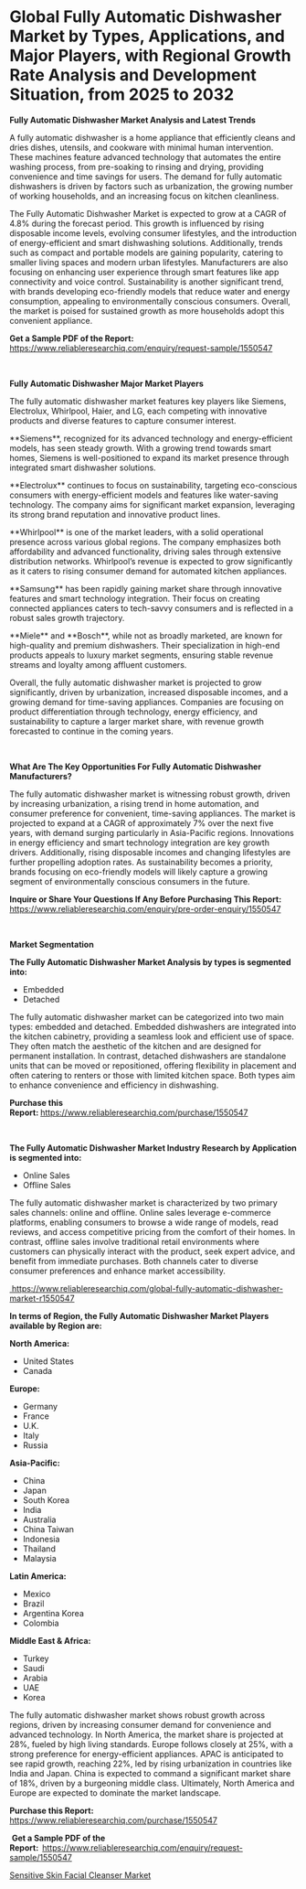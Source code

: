 <p><h1>Global Fully Automatic Dishwasher Market by Types, Applications, and Major Players, with Regional Growth Rate Analysis and Development Situation, from 2025 to 2032</h1></p><p><strong>Fully Automatic Dishwasher Market Analysis and Latest Trends</strong></p>
<p><p>A fully automatic dishwasher is a home appliance that efficiently cleans and dries dishes, utensils, and cookware with minimal human intervention. These machines feature advanced technology that automates the entire washing process, from pre-soaking to rinsing and drying, providing convenience and time savings for users. The demand for fully automatic dishwashers is driven by factors such as urbanization, the growing number of working households, and an increasing focus on kitchen cleanliness.</p><p>The Fully Automatic Dishwasher Market is expected to grow at a CAGR of 4.8% during the forecast period. This growth is influenced by rising disposable income levels, evolving consumer lifestyles, and the introduction of energy-efficient and smart dishwashing solutions. Additionally, trends such as compact and portable models are gaining popularity, catering to smaller living spaces and modern urban lifestyles. Manufacturers are also focusing on enhancing user experience through smart features like app connectivity and voice control. Sustainability is another significant trend, with brands developing eco-friendly models that reduce water and energy consumption, appealing to environmentally conscious consumers. Overall, the market is poised for sustained growth as more households adopt this convenient appliance.</p></p>
<p><strong>Get a Sample PDF of the Report:&nbsp;</strong> <a href="https://www.reliableresearchiq.com/enquiry/request-sample/1550547?utm_campaign=3066&utm_medium=2&utm_source=Github&utm_content=ia&utm_term=04042025&utm_id=fully-automatic-dishwasher">https://www.reliableresearchiq.com/enquiry/request-sample/1550547</a></p>
<p>&nbsp;</p>
<p><strong>Fully Automatic Dishwasher Major Market Players</strong></p>
<p><p>The fully automatic dishwasher market features key players like Siemens, Electrolux, Whirlpool, Haier, and LG, each competing with innovative products and diverse features to capture consumer interest.</p><p>**Siemens**, recognized for its advanced technology and energy-efficient models, has seen steady growth. With a growing trend towards smart homes, Siemens is well-positioned to expand its market presence through integrated smart dishwasher solutions.</p><p>**Electrolux** continues to focus on sustainability, targeting eco-conscious consumers with energy-efficient models and features like water-saving technology. The company aims for significant market expansion, leveraging its strong brand reputation and innovative product lines.</p><p>**Whirlpool** is one of the market leaders, with a solid operational presence across various global regions. The company emphasizes both affordability and advanced functionality, driving sales through extensive distribution networks. Whirlpool’s revenue is expected to grow significantly as it caters to rising consumer demand for automated kitchen appliances.</p><p>**Samsung** has been rapidly gaining market share through innovative features and smart technology integration. Their focus on creating connected appliances caters to tech-savvy consumers and is reflected in a robust sales growth trajectory.</p><p>**Miele** and **Bosch**, while not as broadly marketed, are known for high-quality and premium dishwashers. Their specialization in high-end products appeals to luxury market segments, ensuring stable revenue streams and loyalty among affluent customers.</p><p>Overall, the fully automatic dishwasher market is projected to grow significantly, driven by urbanization, increased disposable incomes, and a growing demand for time-saving appliances. Companies are focusing on product differentiation through technology, energy efficiency, and sustainability to capture a larger market share, with revenue growth forecasted to continue in the coming years.</p></p>
<p>&nbsp;</p>
<p><strong>What Are The Key Opportunities For Fully Automatic Dishwasher Manufacturers?</strong></p>
<p><p>The fully automatic dishwasher market is witnessing robust growth, driven by increasing urbanization, a rising trend in home automation, and consumer preference for convenient, time-saving appliances. The market is projected to expand at a CAGR of approximately 7% over the next five years, with demand surging particularly in Asia-Pacific regions. Innovations in energy efficiency and smart technology integration are key growth drivers. Additionally, rising disposable incomes and changing lifestyles are further propelling adoption rates. As sustainability becomes a priority, brands focusing on eco-friendly models will likely capture a growing segment of environmentally conscious consumers in the future.</p></p>
<p><strong>Inquire or Share Your Questions If Any Before Purchasing This Report:</strong> <a href="https://www.reliableresearchiq.com/enquiry/pre-order-enquiry/1550547?utm_campaign=3066&utm_medium=2&utm_source=Github&utm_content=ia&utm_term=04042025&utm_id=fully-automatic-dishwasher">https://www.reliableresearchiq.com/enquiry/pre-order-enquiry/1550547</a></p>
<p>&nbsp;</p>
<p><strong>Market Segmentation</strong></p>
<p><strong>The Fully Automatic Dishwasher Market Analysis by types is segmented into:</strong></p>
<p><ul><li>Embedded</li><li>Detached</li></ul></p>
<p><p>The fully automatic dishwasher market can be categorized into two main types: embedded and detached. Embedded dishwashers are integrated into the kitchen cabinetry, providing a seamless look and efficient use of space. They often match the aesthetic of the kitchen and are designed for permanent installation. In contrast, detached dishwashers are standalone units that can be moved or repositioned, offering flexibility in placement and often catering to renters or those with limited kitchen space. Both types aim to enhance convenience and efficiency in dishwashing.</p></p>
<p><strong>Purchase this Report:&nbsp;</strong><a href="https://www.reliableresearchiq.com/purchase/1550547?utm_campaign=3066&utm_medium=2&utm_source=Github&utm_content=ia&utm_term=04042025&utm_id=fully-automatic-dishwasher">https://www.reliableresearchiq.com/purchase/1550547</a></p>
<p>&nbsp;</p>
<p><strong>The Fully Automatic Dishwasher Market Industry Research by Application is segmented into:</strong></p>
<p><ul><li>Online Sales</li><li>Offline Sales</li></ul></p>
<p><p>The fully automatic dishwasher market is characterized by two primary sales channels: online and offline. Online sales leverage e-commerce platforms, enabling consumers to browse a wide range of models, read reviews, and access competitive pricing from the comfort of their homes. In contrast, offline sales involve traditional retail environments where customers can physically interact with the product, seek expert advice, and benefit from immediate purchases. Both channels cater to diverse consumer preferences and enhance market accessibility.</p></p>
<p><a href="https://www.reliableresearchiq.com/global-fully-automatic-dishwasher-market-r1550547?utm_campaign=3066&utm_medium=2&utm_source=Github&utm_content=ia&utm_term=04042025&utm_id=fully-automatic-dishwasher">&nbsp;https://www.reliableresearchiq.com/global-fully-automatic-dishwasher-market-r1550547</a></p>
<p><strong>In terms of Region, the Fully Automatic Dishwasher Market Players available by Region are:</strong></p>
<p>
    <p> <strong> North America: </strong>
        <ul>
            <li>United States</li>
            <li>Canada</li>
        </ul>
        </p> 
    <p> <strong> Europe: </strong>
        <ul>
            <li>Germany</li>
            <li>France</li>
            <li>U.K.</li>
            <li>Italy</li>
            <li>Russia</li>
        </ul>
        </p> 
    <p> <strong> Asia-Pacific: </strong>
        <ul>
            <li>China</li>
            <li>Japan</li>
            <li>South Korea</li>
            <li>India</li>
            <li>Australia</li>
            <li>China Taiwan</li>
            <li>Indonesia</li>
            <li>Thailand</li>
            <li>Malaysia</li>
        </ul>
        </p> 
    <p> <strong> Latin America: </strong>
        <ul>
            <li>Mexico</li>
            <li>Brazil</li>
            <li>Argentina Korea</li>
            <li>Colombia</li>
        </ul>
        </p> 
    <p> <strong> Middle East & Africa: </strong>
        <ul>
            <li>Turkey</li>
            <li>Saudi</li>
            <li>Arabia</li>
            <li>UAE</li>
            <li>Korea</li>
        </ul>
    </p>
    </p>
<p><p>The fully automatic dishwasher market shows robust growth across regions, driven by increasing consumer demand for convenience and advanced technology. In North America, the market share is projected at 28%, fueled by high living standards. Europe follows closely at 25%, with a strong preference for energy-efficient appliances. APAC is anticipated to see rapid growth, reaching 22%, led by rising urbanization in countries like India and Japan. China is expected to command a significant market share of 18%, driven by a burgeoning middle class. Ultimately, North America and Europe are expected to dominate the market landscape.</p></p>
<p><strong>Purchase this Report: </strong><a href="https://www.reliableresearchiq.com/purchase/1550547?utm_campaign=3066&utm_medium=2&utm_source=Github&utm_content=ia&utm_term=04042025&utm_id=fully-automatic-dishwasher">https://www.reliableresearchiq.com/purchase/1550547</a></p>
<p>&nbsp;<strong>Get a Sample PDF of the Report:&nbsp;&nbsp;</strong><a href="https://www.reliableresearchiq.com/enquiry/request-sample/1550547?utm_campaign=3066&utm_medium=2&utm_source=Github&utm_content=ia&utm_term=04042025&utm_id=fully-automatic-dishwasher">https://www.reliableresearchiq.com/enquiry/request-sample/1550547</a></p>
<p><strong></strong></p>
<p><p><a href="https://github.com/awalinfucci/Market-Research-Report-List-1/blob/main/sensitive-skin-facial-cleanser-market.md?utm_campaign=3066&utm_medium=2&utm_source=Github&utm_content=ia&utm_term=04042025&utm_id=fully-automatic-dishwasher">Sensitive Skin Facial Cleanser Market</a></p></p>